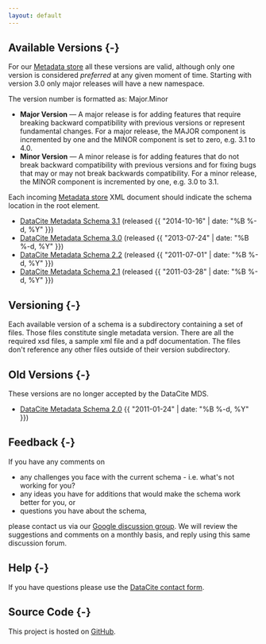 ```yaml
---
layout: default
---
```


## Available Versions {-}

For our [Metadata store](https://mds.datacite.org) all these versions are valid, although only one version is considered *preferred* at any given moment of time. Starting with version 3.0 only major releases will have a new namespace.

The version number is formatted as: Major.Minor

* **Major Version** — A major release is for adding features that require breaking backward
  compatibility with previous versions or represent fundamental changes. For a major release, the MAJOR component is incremented by one and the MINOR component is set to zero, e.g. 3.1 to 4.0.
* **Minor Version** — A minor release is for adding features that do not break backward
  compatibility with previous versions and for fixing bugs that may or may not break backwards compatibility. For a minor release, the MINOR component is incremented by one, e.g. 3.0 to 3.1.

Each incoming [Metadata store](https://mds.datacite.org) XML document should indicate the schema location in the root element.

* [DataCite Metadata Schema 3.1](meta/kernel-3.1/index.html) (released {{ "2014-10-16" | date: "%B %-d, %Y" }})
* [DataCite Metadata Schema 3.0](meta/kernel-3.0/index.html) (released {{ "2013-07-24" | date: "%B %-d, %Y" }})
* [DataCite Metadata Schema 2.2](meta/kernel-2.2/index.html) (released {{ "2011-07-01" | date: "%B %-d, %Y" }})
* [DataCite Metadata Schema 2.1](meta/kernel-2.1/index.html) (released {{ "2011-03-28" | date: "%B %-d, %Y" }})

## Versioning {-}

Each available version of a schema is a subdirectory containing a set of files. Those files constitute single metadata version. There are all the required xsd files, a sample xml file and a pdf documentation. The files don't reference any other files outside of their version subdirectory.

## Old Versions {-}

These versions are no longer accepted by the DataCite MDS.

* [DataCite Metadata Schema 2.0](archive/kernel-2.0/index.html) {{ "2011-01-24" | date: "%B %-d, %Y" }})

## Feedback {-}

If you have any comments on

* any challenges you face with the current schema - i.e. what's not working for you?
* any ideas you have for additions that would make the schema work better for you, or
* questions you have about the schema,

please contact us via our [Google discussion group](https://groups.google.com/forum/?hl=en&#38;fromgroups#!forum/datacite-metadata). We will review the suggestions and comments on a monthly basis, and reply using this same discussion forum.

## Help {-}

If you have questions please use the [DataCite contact form](http://www.datacite.org/contact).

## Source Code {-}

This project is hosted on [GitHub](https://github.com/datacite/schema).
